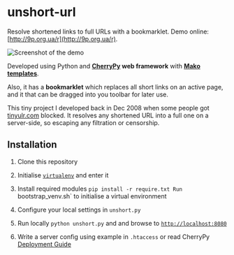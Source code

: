 unshort-url
===========

Resolve shortened links to full URLs with a bookmarklet. Demo online: [http://9p.org.ua/r](http://9p.org.ua/r). 

![Screenshot of the demo](https://raw.github.com/235/unshort-url/master/screenshot.png)

Developed using Python and **[CherryPy](http://www.cherrypy.org) web framework** with **[Mako templates](http://www.makotemplates.org/)**.

Also, it has a **bookmarklet** which replaces all short links on an active page, and it that can be dragged into you toolbar for later use.

This tiny project I developed back in Dec 2008 when some people got [tinyulr.com](http://tinyurl.com/) blocked. It resolves any shortened URL into a full one on a server-side, so escaping any filtration or censorship. 

## Installation

1. Clone this repository

2. Initialise [`virtualenv`](http://pypi.python.org/pypi/virtualenv) and enter it

2. Install required modules `pip install -r require.txt Run `bootstrap_venv.sh` to initialise a virtual environment

3. Configure your local settings in `unshort.py`

4. Run locally `python unshort.py` and  and browse to [`http://localhost:8080`](http://localhost:8080)

5. Write a server config using example in `.htaccess` or read CherryPy [Deployment Guide](http://docs.cherrypy.org/stable/deployguide/index.html)

